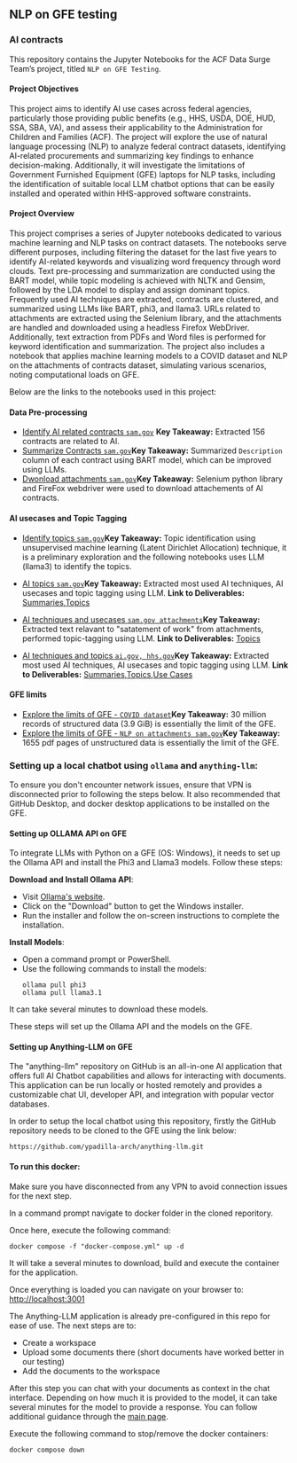 ## NLP on GFE testing

### **AI contracts**

This repository contains the Jupyter Notebooks for the ACF Data Surge Team’s project, titled `NLP on GFE Testing`.

#### **Project Objectives**

This project aims to identify AI use cases across federal agencies, particularly those providing public benefits (e.g., HHS, USDA, DOE, HUD, SSA, SBA, VA), and assess their applicability to the Administration for Children and Families (ACF). The project will explore the use of natural language processing (NLP) to analyze federal contract datasets, identifying AI-related procurements and summarizing key findings to enhance decision-making. Additionally, it will investigate the limitations of Government Furnished Equipment (GFE) laptops for NLP tasks, including the identification of suitable local LLM chatbot options that can be easily installed and operated within HHS-approved software constraints.

#### **Project Overview**

This project comprises a series of Jupyter notebooks dedicated to various machine learning and NLP tasks on contract datasets. The notebooks serve different purposes, including filtering the dataset for the last five years to identify AI-related keywords and visualizing word frequency through word clouds. Text pre-processing and summarization are conducted using the BART model, while topic modeling is achieved with NLTK and Gensim, followed by the LDA model to display and assign dominant topics. Frequently used AI techniques are extracted, contracts are clustered, and summarized using LLMs like BART, phi3, and llama3. URLs related to attachments are extracted using the Selenium library, and the attachments are handled and downloaded using a headless Firefox WebDriver. Additionally, text extraction from PDFs and Word files is performed for keyword identification and summarization. The project also includes a notebook that applies machine learning models to a COVID dataset and NLP on the attachments of contracts dataset, simulating various scenarios, noting computational loads on GFE.

Below are the links to the notebooks used in this project:

#### **Data Pre-processing**
- [Identify AI related contracts `sam.gov`](https://github.com/HHS/acf-nlp-on-gfe-testing/blob/main/code/Get_AI_contracts_s1.ipynb)
**Key Takeaway:** Extracted 156 contracts are related to AI. 
- [Summarize Contracts `sam.gov`](https://github.com/HHS/acf-nlp-on-gfe-testing/blob/main/code/AI_contracts_summarization_s1.ipynb)**Key Takeaway:** Summarized `Description` column of each contract using BART model, which can be improved using LLMs.
- [Dwonload attachments `sam.gov`](https://github.com/HHS/acf-nlp-on-gfe-testing/blob/main/code/Get_attachments_s2.ipynb)**Key Takeaway:** Selenium python library and FireFox webdriver were used to download attachements of AI contracts. 

#### **AI usecases and Topic Tagging**
- [Identify topics `sam.gov`](https://github.com/HHS/acf-nlp-on-gfe-testing/blob/main/code/AI_contracts_topics_s1.ipynb)**Key Takeaway:** Topic identification using unsupervised machine learning (Latent Dirichlet Allocation) technique, it is a preliminary exploration and the following notebooks uses LLM (llama3) to identify the topics.
- [AI topics `sam.gov`](https://github.com/HHS/acf-nlp-on-gfe-testing/blob/main/code/use_cases_topics_sam_csv_s3.ipynb)**Key Takeaway:**  Extracted most used AI techniques, AI usecases and topic tagging using LLM.
**Link to Deliverables:** 
[Summaries](https://github.com/HHS/acf-nlp-on-gfe-testing/blob/main/output/summaries_of_AI_contracts_usecases.csv),[Topics](https://github.com/HHS/acf-nlp-on-gfe-testing/blob/main/output/AI_contracts_ai_use_case_topics.csv)

- [AI techniques and usecases `sam.gov attachments`](https://github.com/HHS/acf-nlp-on-gfe-testing/blob/main/code/use_cases_topics_sam_attachments_s3.ipynb)**Key Takeaway:**  Extracted text relavant to "satatement of work" from attachments, performed topic-tagging using LLM.
**Link to Deliverables:** 
[Topics](https://github.com/HHS/acf-nlp-on-gfe-testing/blob/main/output/ai_use_case_topics_attachments.xlsx)

- [AI techniques and topics `ai.gov, hhs.gov`](https://github.com/HHS/acf-nlp-on-gfe-testing/blob/main/code/use_cases_topics_s3.ipynb)**Key Takeaway:**  Extracted most used AI techniques, AI usecases and topic tagging using LLM.
**Link to Deliverables:** 
[Summaries](https://github.com/HHS/acf-nlp-on-gfe-testing/blob/main/output/summaries_of_usecases.csv),[Topics](https://github.com/HHS/acf-nlp-on-gfe-testing/blob/main/output/ai_use_case_topics.csv),[Use Cases](https://github.com/HHS/acf-nlp-on-gfe-testing/blob/main/output/ai_use_cases_relevant_430.csv)

#### **GFE limits**
- [Explore the limits of GFE - `COVID dataset`](https://github.com/HHS/acf-nlp-on-gfe-testing/blob/main/code/NLP_GFElimits_Covid_s1.ipynb)**Key Takeaway:**  30 million records of structured data (3.9 GiB) is essentially the limit of the GFE.
- [Explore the limits of GFE - `NLP on attachments sam.gov`](https://github.com/HHS/acf-nlp-on-gfe-testing/blob/main/code/NLP_GFElimits_AIcontracts_s2.ipynb)**Key Takeaway:** 1655 pdf pages of unstructured data is essentially the limit of the GFE.

### Setting up a local chatbot using `ollama` and `anything-llm`:

To ensure you don't encounter network issues, ensure that VPN is disconnected prior to following the steps below. It also recommended that GitHub Desktop, and docker desktop applications to be installed on the GFE.

#### Setting up OLLAMA API on GFE

To integrate LLMs with Python on a GFE (OS: Windows), it needs to set up the Ollama API and install the Phi3 and Llama3 models. Follow these steps:

**Download and Install Ollama API**:

- Visit [Ollama&#39;s website](https://www.ollama.com/).
- Click on the "Download" button to get the Windows installer.
- Run the installer and follow the on-screen instructions to complete the installation.

**Install Models**:

- Open a command prompt or PowerShell.
- Use the following commands to install the models:
  ```
  ollama pull phi3
  ollama pull llama3.1
  ```

It can take several minutes to download these models.

These steps will set up the Ollama API and the models on the GFE.

#### Setting up Anything-LLM on GFE

The "anything-llm" repository on GitHub is an all-in-one AI application that offers full AI Chatbot capabilities and allows for interacting with documents. This application can be run locally or hosted remotely and provides a customizable chat UI, developer API, and integration with popular vector databases.

In order to setup the local chatbot using this repository, firstly the GitHub repository needs to be cloned to the GFE using the link below:

    https://github.com/ypadilla-arch/anything-llm.git

#### To run this docker:

Make sure you have disconnected from any VPN to avoid connection issues for the next step.

In a command prompt navigate to docker folder in the cloned reporitory.

Once here, execute the following command:

```shell
docker compose -f "docker-compose.yml" up -d
```

It will take a several minutes to download, build and execute the container for the application.

Once everything is loaded you can navigate on your browser to: [http://localhost:3001](http://localhost:3001)

The Anything-LLM application is already pre-configured in this repo for ease of use. The next steps are to:

* Create a workspace
* Upload some documents there (short documents have worked better in our testing)
* Add the documents to the workspace

After this step you can chat with your documents as context in the chat interface. Depending on how much it is provided to the model, it can take several minutes for the model to provide a response. You can follow additional guidance through the [main page](https://github.com/ypadilla-arch/anything-llm).

Execute the following command to stop/remove the docker containers:

```shell
docker compose down
```
